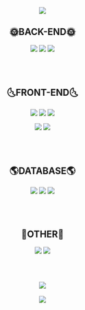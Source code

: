 <div align="center">

<img src="https://capsule-render.vercel.app/api?type=rect&color=0D1117&height=100&section=header&text=BackEnd%20Developer%20Jmoriaite&fontColor=E8E8E8&fontSize=50" />
  
## :sun_with_face:BACK-END:sun_with_face:
<img src="https://img.shields.io/badge/Java-007396?style=flat&logo=Java&logoColor=white"/> <img src="https://img.shields.io/badge/Spring Boot-6DB33F?style=flat-square&logo=Spring Boot&logoColor=white"/> <img src="https://img.shields.io/badge/Spring Security-6DB33F?style=flat-square&logo=Spring Security&logoColor=white"/> 
  

  <br><br>
  
  
## :last_quarter_moon_with_face:FRONT-END:last_quarter_moon_with_face:
<img src="https://img.shields.io/badge/JavaScript-F7DF1E?style=flat-square&logo=JavaScript&logoColor=black"/> <img src="https://img.shields.io/badge/Thymeleaf-005F0F?style=flat-square&logo=Thymeleaf&logoColor=white"/> <img src="https://img.shields.io/badge/jQuery-0769AD?style=flat-square&logo=jQuery&logoColor=white"/>
  
<img src="https://img.shields.io/badge/HTML5-E34F26?style=flat&logo=HTML5&logoColor=white" /> <img src="https://img.shields.io/badge/CSS3-1572B6?style=flat&logo=CSS3&logoColor=white" />

  <br><br>
  
  
## :earth_americas:DATABASE:earth_americas:
<img src="https://img.shields.io/badge/JPA-007396?style=flat-square&logo=JPA&logoColor=white"/> <img src="https://img.shields.io/badge/Oracle-F80000?style=flat-square&logo=Oracle&logoColor=white"/> <img src="https://img.shields.io/badge/MySQL-4479A1?style=flat-square&logo=MySQL&logoColor=black"/> 

  <br><br>
  
  
## :ear_of_rice:OTHER:ear_of_rice:
<img src="https://img.shields.io/badge/GitHub-181717?style=flat-square&logo=GitHub&logoColor=white"/> <img src="https://img.shields.io/badge/Slack-4A154B?style=flat-square&logo=Slack&logoColor=white"/>

  <br><br>
  
  
<img src="https://github-readme-stats.vercel.app/api/top-langs/?username=jmoriatie&layout=compact"><br><br>
<img src="https://github-readme-stats.vercel.app/api?username=jmoriatie&show_icons=true">
</div>
